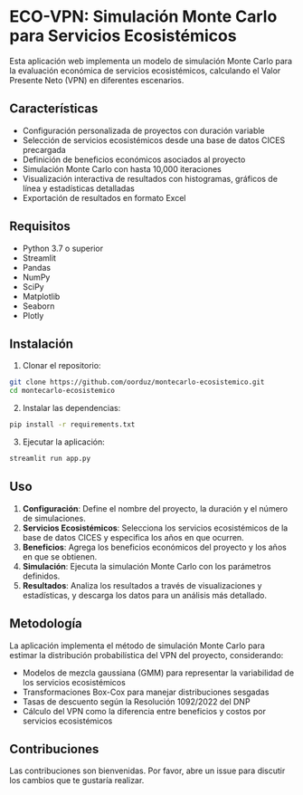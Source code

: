 # ECO-VPN: Simulación Monte Carlo para Servicios Ecosistémicos

Esta aplicación web implementa un modelo de simulación Monte Carlo para la evaluación económica de servicios ecosistémicos, calculando el Valor Presente Neto (VPN) en diferentes escenarios.

## Características

- Configuración personalizada de proyectos con duración variable
- Selección de servicios ecosistémicos desde una base de datos CICES precargada
- Definición de beneficios económicos asociados al proyecto
- Simulación Monte Carlo con hasta 10,000 iteraciones
- Visualización interactiva de resultados con histogramas, gráficos de línea y estadísticas detalladas
- Exportación de resultados en formato Excel

## Requisitos

- Python 3.7 o superior
- Streamlit
- Pandas
- NumPy
- SciPy
- Matplotlib
- Seaborn
- Plotly

## Instalación

1. Clonar el repositorio:
```bash
git clone https://github.com/oorduz/montecarlo-ecosistemico.git
cd montecarlo-ecosistemico
```

2. Instalar las dependencias:
```bash
pip install -r requirements.txt
```

3. Ejecutar la aplicación:
```bash
streamlit run app.py
```

## Uso

1. **Configuración**: Define el nombre del proyecto, la duración y el número de simulaciones.
2. **Servicios Ecosistémicos**: Selecciona los servicios ecosistémicos de la base de datos CICES y especifica los años en que ocurren.
3. **Beneficios**: Agrega los beneficios económicos del proyecto y los años en que se obtienen.
4. **Simulación**: Ejecuta la simulación Monte Carlo con los parámetros definidos.
5. **Resultados**: Analiza los resultados a través de visualizaciones y estadísticas, y descarga los datos para un análisis más detallado.

## Metodología

La aplicación implementa el método de simulación Monte Carlo para estimar la distribución probabilística del VPN del proyecto, considerando:

- Modelos de mezcla gaussiana (GMM) para representar la variabilidad de los servicios ecosistémicos
- Transformaciones Box-Cox para manejar distribuciones sesgadas
- Tasas de descuento según la Resolución 1092/2022 del DNP
- Cálculo del VPN como la diferencia entre beneficios y costos por servicios ecosistémicos

## Contribuciones

Las contribuciones son bienvenidas. Por favor, abre un issue para discutir los cambios que te gustaría realizar.
